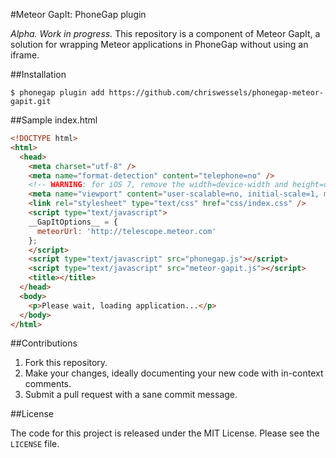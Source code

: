 #Meteor GapIt: PhoneGap plugin

*Alpha. Work in progress.* This repository is a component of Meteor GapIt, a solution for wrapping Meteor applications in PhoneGap without using an iframe.

##Installation

    $ phonegap plugin add https://github.com/chriswessels/phonegap-meteor-gapit.git

##Sample index.html

```html
<!DOCTYPE html>
<html>
  <head>
    <meta charset="utf-8" />
    <meta name="format-detection" content="telephone=no" />
    <!-- WARNING: for iOS 7, remove the width=device-width and height=device-height attributes. See https://issues.apache.org/jira/browse/CB-4323 -->
    <meta name="viewport" content="user-scalable=no, initial-scale=1, maximum-scale=1, minimum-scale=1, width=device-width, height=device-height, target-densitydpi=device-dpi" />
    <link rel="stylesheet" type="text/css" href="css/index.css" />
    <script type="text/javascript">
    __GapItOptions__ = {
      meteorUrl: 'http://telescope.meteor.com'
    };
    </script>
    <script type="text/javascript" src="phonegap.js"></script>
    <script type="text/javascript" src="meteor-gapit.js"></script>
    <title></title>
  </head>
  <body>
    <p>Please wait, loading application...</p>
  </body>
</html>
```

##Contributions

1. Fork this repository.
1. Make your changes, ideally documenting your new code with in-context comments.
1. Submit a pull request with a sane commit message.

##License

The code for this project is released under the MIT License. Please see the `LICENSE` file.
